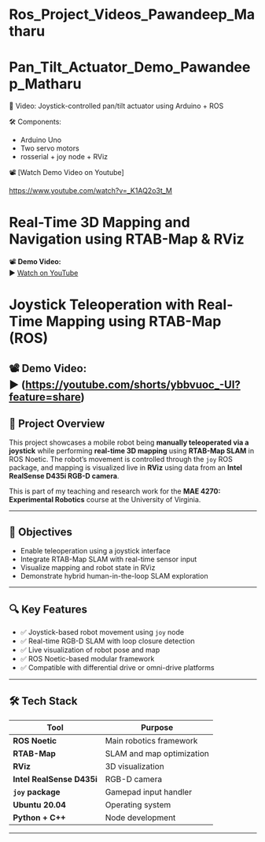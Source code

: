 # Ros_Project_Videos_Pawandeep_Matharu

# Pan_Tilt_Actuator_Demo_Pawandeep_Matharu

🎥 Video: Joystick-controlled pan/tilt actuator using Arduino + ROS

🛠️ Components:
- Arduino Uno
- Two servo motors
- rosserial + joy node + RViz

📽️ [Watch Demo Video on Youtube]

https://www.youtube.com/watch?v=_K1AQ2o3t_M

# Real-Time 3D Mapping and Navigation using RTAB-Map & RViz

📽️ **Demo Video:**  
▶️ [Watch on YouTube](https://youtu.be/7RBDBA6pTGQ)


# Joystick Teleoperation with Real-Time Mapping using RTAB-Map (ROS)

📽️ **Demo Video:**  
▶️ (https://youtube.com/shorts/ybbvuoc_-UI?feature=share)
---

## 🧠 Project Overview

This project showcases a mobile robot being **manually teleoperated via a joystick** while performing **real-time 3D mapping** using **RTAB-Map SLAM** in ROS Noetic. The robot’s movement is controlled through the `joy` ROS package, and mapping is visualized live in **RViz** using data from an **Intel RealSense D435i RGB-D camera**.

This is part of my teaching and research work for the **MAE 4270: Experimental Robotics** course at the University of Virginia.

---

## 🎯 Objectives

- Enable teleoperation using a joystick interface
- Integrate RTAB-Map SLAM with real-time sensor input
- Visualize mapping and robot state in RViz
- Demonstrate hybrid human-in-the-loop SLAM exploration

---

## 🔍 Key Features

- ✅ Joystick-based robot movement using `joy` node
- ✅ Real-time RGB-D SLAM with loop closure detection
- ✅ Live visualization of robot pose and map
- ✅ ROS Noetic-based modular framework
- ✅ Compatible with differential drive or omni-drive platforms

---

## 🛠️ Tech Stack

| Tool | Purpose |
|------|---------|
| **ROS Noetic** | Main robotics framework |
| **RTAB-Map** | SLAM and map optimization |
| **RViz** | 3D visualization |
| **Intel RealSense D435i** | RGB-D camera |
| **`joy` package** | Gamepad input handler |
| **Ubuntu 20.04** | Operating system |
| **Python + C++** | Node development |

---


